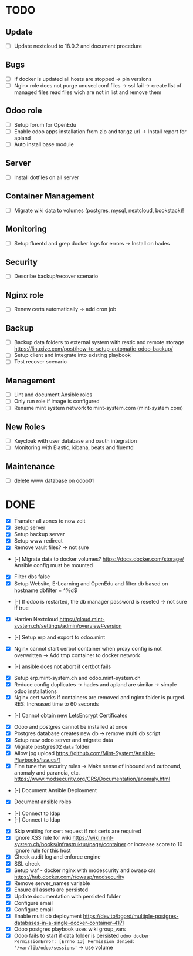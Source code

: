 # TODO

## Update

- [ ] Update nextcloud to 18.0.2 and document procedure

## Bugs

- [ ] If docker is updated all hosts are stopped -> pin versions
- [ ] Nginx role does not purge unused conf files -> ssl fail -> create list of managed files read files wich are not in list and remove them 

## Odoo role

- [ ] Setup forum for OpenEdu
- [ ] Enable odoo apps installation from zip and tar.gz url -> Install report for apland
- [ ] Auto install base module

## Server

- [ ] Install dotfiles on all server

## Container Management

- [ ] Migrate wiki data to volumes (postgres, mysql, nextcloud, bookstack)!

## Monitoring

- [ ] Setup fluentd and grep docker logs for errors -> Install on hades

## Security

- [ ] Describe backup/recover scenario

## Nginx role

- [ ] Renew certs automatically -> add cron job

## Backup

- [ ] Backup data folders to external system with restic and remote storage https://linuxize.com/post/how-to-setup-automatic-odoo-backup/
- [ ] Setup client and integrate into existing playbook
- [ ] Test recover scenario

## Management

- [ ] Lint and document Ansible roles
- [ ] Only run role if image is configured
- [ ] Rename mint system network to mint-system.com (mint-system.com)

## New Roles

- [ ] Keycloak with user database and oauth integration
- [ ] Monitoring with Elastic, kibana, beats and fluentd

## Maintenance

- [ ] delete www database on odoo01

# DONE

- [x] Transfer all zones to now zeit
- [x] Setup server
- [x] Setup backup server
- [x] Setup www redirect
- [x] Remove vault files? -> not sure
- [-] Migrate data to docker volumes? https://docs.docker.com/storage/ Ansible config must be mounted
- [x] Filter dbs false
- [x] Setup Website, E-Learning and OpenEdu and filter db based on hostname dbfilter = ^%d$
- [-] If odoo is restarted, the db manager password is reseted -> not sure if true
- [x] Harden Nextcloud https://cloud.mint-system.ch/settings/admin/overview#version
- [-] Setup erp and export to odoo.mint
- [x] Nginx cannot start cerbot container when proxy config is not overwritten -> Add tmp container to docker network
- [-] ansible does not abort if certbot fails
- [x] Setup erp.mint-system.ch and odoo.mint-system.ch
- [x] Reduce config duplicates -> hades and apland are similar -> simple odoo installations
- [x] Nginx cert works if containers are removed and nginx folder is purged. RES: Increased time to 60 seconds
- [-] Cannot obtain new LetsEncrypt Certificates
- [x] Odoo and postgres cannot be installed at once
- [x] Postgres database creates new db -> remove multi db script
- [x] Setup new odoo server and migrate data
- [x] Migrate postgres02 `data` folder
- [x] Allow jpg upload https://github.com/Mint-System/Ansible-Playbooks/issues/1
- [x] Fine tune the security rules -> Make sense of inbound and outbound, anomaly and paranoia, etc. https://www.modsecurity.org/CRS/Documentation/anomaly.html
- [-] Document Ansible Deployment
- [x] Document ansible roles
- [-] Connect to ldap
- [-] Connect to ldap
- [x] Skip waiting for cert request if not certs are required
- [x] Ignore XSS rule for wiki
      https://wiki.mint-system.ch/books/infrastruktur/page/container
      or increase score to 10
      Ignore rule for this host
- [x] Check audit log and enforce engine
- [x] SSL check
- [x] Setup waf - docker nginx with modescurity and owasp crs https://hub.docker.com/r/owasp/modsecurity
- [x] Remove server_names variable
- [x] Ensure all assets are persisted
- [x] Update documentation with persisted folder
- [x] Configure email
- [x] Configure email
- [x] Enable multi db deployment https://dev.to/bgord/multiple-postgres-databases-in-a-single-docker-container-417l
- [x] Odoo postgres playbook uses wiki group_vars
- [x] Odoo fails to start if data folder is persisted `odoo docker PermissionError: [Errno 13] Permission denied: '/var/lib/odoo/sessions'` -> use volume